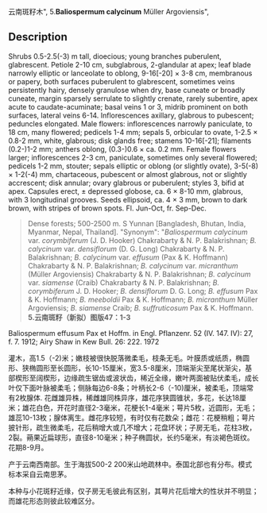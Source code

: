 云南斑籽木",
5.**Baliospermum calycinum** Müller Argoviensis",

## Description
Shrubs 0.5-2.5(-3) m tall, dioecious; young branches puberulent, glabrescent. Petiole 2-10 cm, subglabrous, 2-glandular at apex; leaf blade narrowly elliptic or lanceolate to oblong, 9-16[-20] × 3-8 cm, membranous or papery, both surfaces puberulent to glabrescent, sometimes veins persistently hairy, densely granulose when dry, base cuneate or broadly cuneate, margin sparsely serrulate to slightly crenate, rarely subentire, apex acute to caudate-acuminate; basal veins 1 or 3, midrib prominent on both surfaces, lateral veins 6-14. Inflorescences axillary, glabrous to pubescent; peduncles elongated. Male flowers: inflorescences narrowly paniculate, to 18 cm, many flowered; pedicels 1-4 mm; sepals 5, orbicular to ovate, 1-2.5 × 0.8-2 mm, white, glabrous; disk glands free; stamens 10-16[-21]; filaments (0.2-)1-2 mm; anthers oblong, (0.3-)0.6 × ca. 0.2 mm. Female flowers larger; inflorescences 2-3 cm, paniculate, sometimes only several flowered; pedicels 1-2 mm, stouter; sepals elliptic or oblong (or slightly ovate), 3-5(-8) × 1-2(-4) mm, chartaceous, pubescent or almost glabrous, not or slightly accrescent; disk annular; ovary glabrous or puberulent; styles 3, bifid at apex. Capsules erect, ± depressed globose, ca. 6 × 8-10 mm, glabrous, with 3 longitudinal grooves. Seeds ellipsoid, ca. 4 × 3 mm, brown to dark brown, with stripes of brown spots. Fl. Jun-Oct, fr. Sep-Dec.

> Dense forests; 500-2500 m. S Yunnan [Bangladesh, Bhutan, India, Myanmar, Nepal, Thailand].
  "Synonym": "*Baliospermum calycinum* var. *corymbiferum* (J. D. Hooker) Chakrabarty &amp; N. P. Balakrishnan; *B. calycinum* var. *densiflorum* (D. G. Long) Chakrabarty &amp; N. P. Balakrishnan; *B. calycinum* var. *effusum* (Pax &amp; K. Hoffmann) Chakrabarty &amp; N. P. Balakrishnan; *B. calycinum* var. *micranthum* (Müller Argoviensis) Chakrabarty &amp; N. P. Balakrishnan; *B. calycinum* var. *siamense* (Craib) Chakrabarty &amp; N. P. Balakrishnan; *B. corymbiferum* J. D. Hooker; *B. densiflorum* D. G. Long; *B. effusum* Pax &amp; K. Hoffmann; *B. meeboldii* Pax &amp; K. Hoffmann; *B. micranthum* Müller Argoviensis; *B. siamense* Craib; *B. suffruticosum* Pax &amp; K. Hoffmann.
**5.云南斑籽（新拟）图版47：1-3**

Baliospermum effusum Pax et Hoffm. in Engl. Pflanzenr. 52 (IV. 147. IV): 27, f. 7. 1912; Airy Shaw in Kew Bull. 26: 222. 1972

灌木，高1.5（-2)米；嫩枝被很快脱落微柔毛，枝条无毛。叶膜质或纸质，椭圆形、狭椭圆形至长圆形，长10-15厘米，宽3.5-8厘米，顶端渐尖至尾状渐尖，基部楔形至阔楔形，边缘疏生锯齿或波状齿，稀近全缘，嫩叶两面被贴伏柔毛，成长叶仅下面叶脉被柔毛；侧脉每边6-8条；叶柄长2-6（-10)厘米，被柔毛，顶端常有2枚腺体. 花雌雄异株，稀雌雄同株异序，雄花序狭圆锥状，多花，长达18厘米；雄花白色，开花时直径2-3毫米，花梗长1-4毫米；萼片5枚，近圆形，无毛；雄蕊10-13枚；腺体离生。雌花序较短，有时仅有花数朵；雌花：花梗稍粗；萼片披针形，疏生微柔毛，花后稍增大或几不增大；花盘环状；子房无毛，花柱3枚，2裂。蒴果近扁球形，直径8-10毫米；种子椭圆状，长约5毫米，有淡褐色斑纹。花期8-9月。

产于云南西南部。生于海拔500-2 200米山地疏林中。泰国北部也有分布。模式标本采自云南思茅。

本种与小花斑籽近缘，仅子房无毛彼此有区别，其萼片花后增大的性状并不明显；而雄花形态则彼此较难区分。
